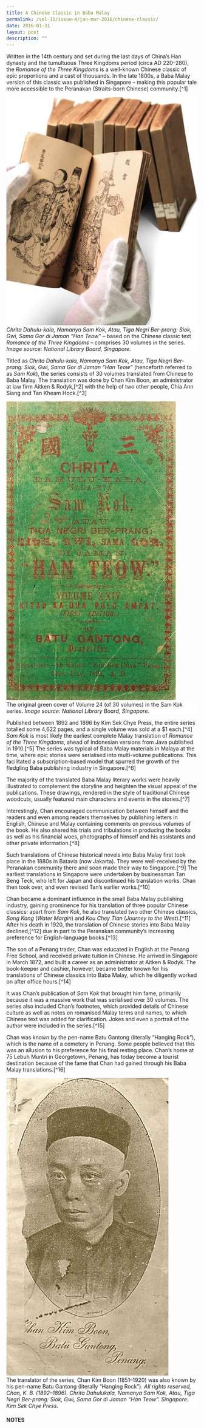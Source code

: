 ```yaml
---
title: A Chinese Classic in Baba Malay
permalink: /vol-11/issue-4/jan-mar-2016/chinese-classic/
date: 2016-01-31
layout: post
description: ""
---
```

Written in the 14th century and set during the last days of China’s Han dynasty and the tumultuous Three Kingdoms period (circa AD 220–280), the *Romance of the Three Kingdoms* is a well-known Chinese classic of epic proportions and a cast of thousands. In the late 1800s, a Baba Malay version of this classic was published in Singapore – making this popular tale more accessible to the Peranakan (Straits-born Chinese) community.[^1]

<img src="/images/Vol-15-issue-2/rare-materials/Baba1.JPG">
<div style="background-color: white;"><i>Chrita Dahulu-kala, Namanya Sam Kok, Atau, Tiga Negri Ber-prang: Siok, Gwi, Sama Gor di Jaman “Han Teow”</i> – based on the Chinese classic text <i>Romance of the Three Kingdoms</i> – comprises 30 volumes in the series. <i>Image source: National Library Board, Singapore.</i></div>

Titled as *Chrita Dahulu-kala, Namanya Sam Kok, Atau, Tiga Negri Ber-prang: Siok, Gwi, Sama Gor di Jaman “Han Teow”* (henceforth referred to as *Sam Kok*), the series consists of 30 volumes translated from Chinese to Baba Malay. The translation was done by Chan Kim Boon, an administrator at law firm Aitken & Rodyk,[^2] with the help of two other people, Chia Ann Siang and Tan Kheam Hock.[^3]

<img src="/images/Vol-15-issue-2/rare-materials/Baba3.JPG">
<div style="background-color: white;">The original green cover of Volume 24 (of 30 volumes) in the Sam Kok series. <i>Image source: National Library Board, Singapore.</i></div>

Published between 1892 and 1896 by Kim Sek Chye Press, the entire series totalled some 4,622 pages, and a single volume was sold at a $1 each.[^4] *Sam Kok* is most likely the earliest complete Malay translation of *Romance of the Three Kingdoms*, ahead of Indonesian versions from Java published in 1910.[^5] The series was 
typical of Baba Malay materials in Malaya 
at the time, where epic stories were serialised into multi-volume publications. This facilitated a subscription-based model that spurred the growth of the fledgling Baba publishing industry in Singapore.[^6]

The majority of the translated Baba Malay literary works were heavily illustrated to complement the storyline and heighten the visual appeal of the publications. These drawings, rendered in the 
style of traditional Chinese woodcuts, 
usually featured main characters and 
events in the stories.[^7]

Interestingly, Chan encouraged communication between himself and the readers and even among readers themselves by publishing letters in English, Chinese and Malay containing comments on previous volumes of the book. He also shared 
his trials and tribulations in producing the books as well as his financial woes, photographs of himself and his assistants and other private information.[^8]

Such translations of Chinese historical novels into Baba Malay first took place in the 1880s in Batavia (now Jakarta). They were well-received by the Peranakan community there and soon made their way to Singapore.[^9] The earliest translations in Singapore were undertaken by 
businessman Tan Beng Teck, who left for Japan and discontinued his translation works. Chan then took over, and even revised Tan’s earlier works.[^10]

Chan became a dominant influence in the small Baba Malay publishing industry, gaining prominence for his translation of three popular Chinese classics: apart from *Sam Kok*, he also translated two other Chinese classics, *Song Kang* (*Water Margin*) and *Kou Chey Tian* (*Journey to the West*).[^11] After his death in 1920, the translation of Chinese stories into Baba Malay declined,[^12] due in part to the Peranakan community’s increasing preference for English-language books.[^13]

The son of a Penang trader, Chan was educated in English at the Penang Free School, and received private tuition in Chinese. He arrived in Singapore in March 1872, and built a career as an administrator at Aitken & Rodyk. The book-keeper 
and cashier, however, became better known for his translations of Chinese classics into Baba Malay, which he diligently worked on after office hours.[^14]

It was Chan’s publication of *Sam Kok* that brought him fame, primarily because it was a massive work that was serialised over 30 volumes. The series also included Chan’s footnotes, which provided details of Chinese culture as well as notes on romanised Malay terms and names, to which Chinese text was added for clarification. Jokes and even a portrait of the author were included in the series.[^15]

Chan was known by the pen-name Batu Gantong (literally “Hanging Rock”), which is the name of a cemetery in Penang. Some people believed that this was an allusion to his preference for his final resting place. Chan’s home at 75 Lebuh Muntri in Georgetown, Penang, has today become a tourist destination because of the fame that Chan had gained through his Baba Malay translations.[^16] 

<img src="/images/Vol-15-issue-2/rare-materials/Baba2.JPG">
<div style="background-color: white;">The translator of the series, Chan Kim Boon (1851–1920) was also known by his pen-name Batu Gantong (literally “Hanging Rock”). <i>All rights reserved, Chan, K. B. (1892–1896). Chrita Dahulukala, Namanya Sam Kok, Atau, Tiga Negri Ber-prang: Siok, Gwi, Sama Gor di Jaman “Han Teow”. Singapore: Kim Sek Chye Press.</i></div>

#### **NOTES**